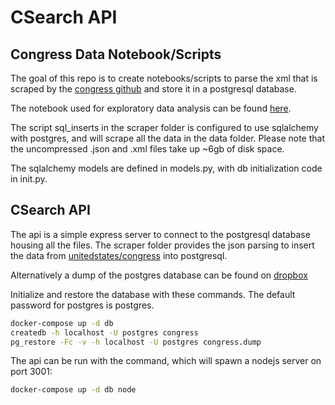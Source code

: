 # CSearch API
## Congress Data Notebook/Scripts

The goal of this repo is to create notebooks/scripts to parse the xml that is scraped by the [congress github](https://github.com/unitedstates/congress)
and store it in a postgresql database.

The notebook used for exploratory data analysis can be found [here](https://github.com/s4njee/congress_api/blob/main/scraper/data.ipynb).

The script sql_inserts in the scraper folder is configured to use sqlalchemy with postgres, and will scrape all the data in the data folder.  Please note
that the uncompressed .json and .xml files take up ~6gb of disk space.

The sqlalchemy models are defined in models.py, with db initialization code in init.py.  


## CSearch API



The api is a simple express server to connect to the postgresql database housing all the files. The scraper folder provides
the json parsing to insert the data from [unitedstates/congress](https://github.com/unitedstates/congress) into postgresql.

Alternatively a dump of the postgres database can be found on [dropbox](https://www.dropbox.com/s/twwno6q2m7ulcci/congress.dump?dl=0)

Initialize and restore the database with these commands. The default password for postgres is postgres.
```bash
docker-compose up -d db
createdb -h localhost -U postgres congress
pg_restore -Fc -v -h localhost -U postgres congress.dump
```

The api can be run with the command, which will spawn a nodejs server on port 3001:
```bash
docker-compose up -d db node
```
